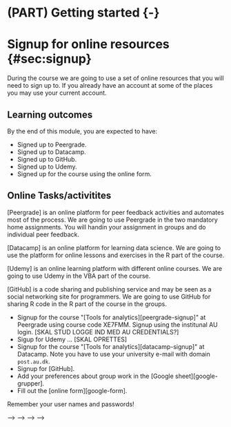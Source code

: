 

# (PART) Getting started  {-} 

# Signup for online resources {#sec:signup}

During the course we are going to use a set of online resources that you will need to sign up to. If you already have an account at some of the places you may use your current account.

## Learning outcomes

By the end of this module, you are expected to have:

* Signed up to Peergrade.
* Signed up to Datacamp.
* Signed up to GitHub.
* Signed up to Udemy.
* Signed up for the course using the online form.

## Online Tasks/activitites

[Peergrade] is an online platform for peer feedback activities and automates most of the process. We are going to use Peergrade in the two mandatory home assignments. You will handin your assignment in groups and do individual peer feedback.

[Datacamp] is an online platform for learning data science. We are going to use the platform for online lessons and exercises in the R part of the course.

[Udemy] is an online learning platform with different online courses. We are going to use Udemy in the VBA part of the course. 

[GitHub] is a code sharing and publishing service and may be seen as a social networking site for programmers. We are going to use GitHub for sharing R code in the R part of the course in the groups. 

<div class = "boxTask">
<!--html_preserve--><i class="fa-pull-right fa-5x iconStyle1 fas fa-tasks"></i><!--/html_preserve-->  

   * Signup for the course "[Tools for analytics][peergrade-signup]" at Peergrade using course code XE7FMM. Signup using the institunal AU login. [SKAL STUD LOGGE IND MED AU CREDENTIALS?]
   * Sigup for Udemy ... [SKAL OPRETTES]
   * Signup for the course "[Tools for analytics][datacamp-signup]" at Datacamp. Note you have to use your university e-mail with domain `post.au.dk`.
   * Signup for [GitHub].
   * Add your preferences about group work in the [Google sheet][google-grupper]. 
   * Fill out the [online form][google-form].
</div>

Remember your user names and passwords!




<!-- ## Exercises -->

<!-- <div class = "boxExercise"> -->
<!-- <!--html_preserve--><i class="fa-pull-right fa-5x iconStyle1 fas fa-laptop-code"></i><!--/html_preserve-->   -->

<!-- **Exercise 1** -->
<!-- asdf asdlfkj sdfklj fsdjka æ -->

<!--    1. sdf -->
<!--    2. edasf -->

<!-- **Exercise 2** -->
<!-- asdfav sdaf sdhj sdjkahdf jkhasdkjæsdfh asjf -->

<!--    1. sdf -->
<!--    2. sdf -->
<!-- </div> -->


<!-- <!--html_preserve--><i class="fa-pull-right fa-5x iconStyle1 fas fa-file-code"></i><!--/html_preserve--> -->
<!-- <!--html_preserve--><i class="fa-pull-right fa-5x iconStyle1 fas fa-code"></i><!--/html_preserve--> -->
<!-- <!--html_preserve--><i class="fa-pull-right fa-5x iconStyle1 fas fa-external-link-alt"></i><!--/html_preserve--> -->

<!-- ## Resources -->
